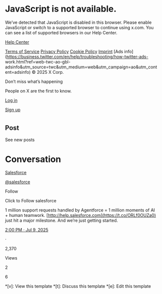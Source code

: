 # JavaScript is not available.

We’ve detected that JavaScript is disabled in this browser. Please enable
JavaScript or switch to a supported browser to continue using x.com. You can
see a list of supported browsers in our Help Center.

[Help Center](https://help.x.com/using-x/x-supported-browsers)

[Terms of Service](https://twitter.com/tos) [Privacy
Policy](https://twitter.com/privacy) [Cookie
Policy](https://support.twitter.com/articles/20170514)
[Imprint](https://legal.twitter.com/imprint.html) [Ads
info](https://business.twitter.com/en/help/troubleshooting/how-twitter-ads-
work.html?ref=web-twc-ao-gbl-
adsinfo&utm_source=twc&utm_medium=web&utm_campaign=ao&utm_content=adsinfo) ©
2025 X Corp.

Don’t miss what’s happening

People on X are the first to know.

[Log in](/login)

[Sign up](/i/flow/signup)

# [](/)

## Post

See new posts

# Conversation

[](/salesforce)

[Salesforce](/salesforce)

[@salesforce](/salesforce)

Follow

Click to Follow salesforce

1 million support requests handled by Agentforce = 1 million moments of AI +
human teamwork. [http://help.salesforce.com](https://t.co/ORLf0OUZa0) just hit
a major milestone. And we’re just getting started.

[2:00 PM · Jul 9, 2025](/salesforce/status/1942947091170381963)

·

2,370

Views

2

6

  *[v]: View this template
  *[t]: Discuss this template
  *[e]: Edit this template

